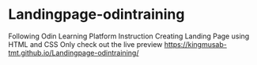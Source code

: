 # Landingpage-odintraining

Following Odin Learning Platform Instruction
Creating Landing Page
using HTML and CSS Only
check out the live preview https://kingmusab-tmt.github.io/Landingpage-odintraining/
